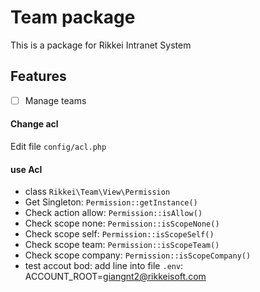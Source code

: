 Team package
===

This is a package for Rikkei Intranet System

Features
---

- [ ] Manage teams

#### Change acl
Edit file `config/acl.php`

#### use Acl
- class `Rikkei\Team\View\Permission`
- Get Singleton: `Permission::getInstance()`
- Check action allow: `Permission::isAllow()`
- Check scope none: `Permission::isScopeNone()`
- Check scope self: `Permission::isScopeSelf()`
- Check scope team: `Permission::isScopeTeam()`
- Check scope company: `Permission::isScopeCompany()`
- test accout bod: add line into file `.env`: ACCOUNT_ROOT=giangnt2@rikkeisoft.com